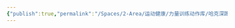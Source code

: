 ```yaml
---
{"publish":true,"permalink":"/Spaces/2-Area/运动健康/力量训练动作库/哈克深蹲.md","created":"2025-07-07T18:43:18.606+08:00","modified":"2025-07-09T00:22:52.414+08:00","published":"2025-07-09T00:22:52.414+08:00","cssclasses":""}
---
```


